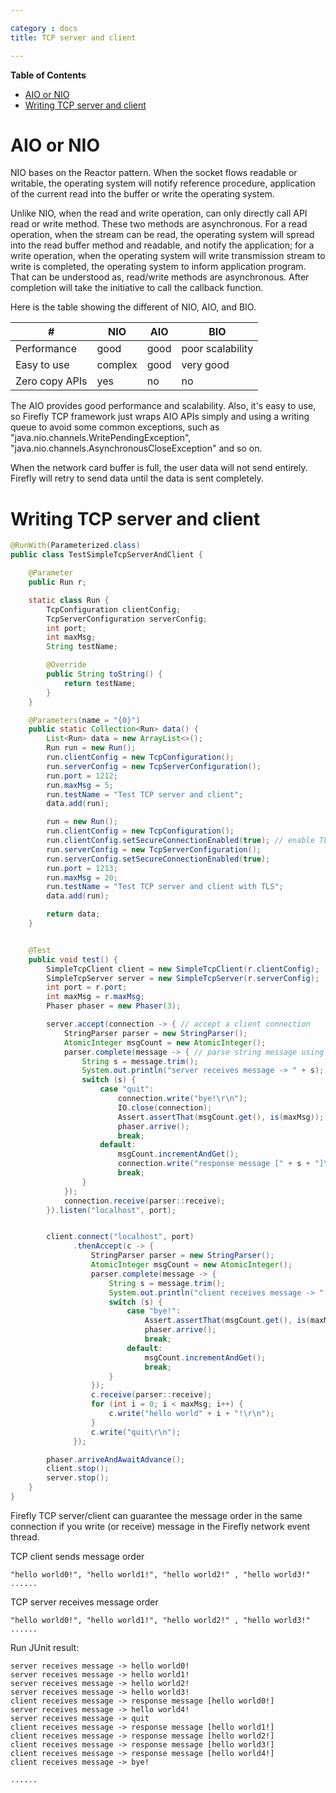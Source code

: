 ```yaml
---

category : docs
title: TCP server and client

---
```

**Table of Contents**

<!-- TOC depthFrom:1 depthTo:6 withLinks:1 updateOnSave:1 orderedList:0 -->

- [AIO or NIO](#aio-or-nio)
- [Writing TCP server and client](#writing-tcp-server-and-client)

<!-- /TOC -->

# AIO or NIO

NIO bases on the Reactor pattern. When the socket flows readable or writable, the operating system will notify reference procedure, application of the current read into the buffer or write the operating system.

Unlike NIO, when the read and write operation, can only directly call API read or write method. These two methods are asynchronous.  For a read operation, when the stream can be read,  the operating system will spread into the read buffer method and readable, and notify the application;  for a write operation, when the operating system will write transmission stream to write is completed, the operating system to inform application program.
That can be understood as, read/write methods are asynchronous. After completion will take the initiative to call the callback function.

Here is the table showing the different of NIO, AIO, and BIO.
<table class="table table-striped table-hover ">
<thead>
<tr>
  <th>#</th>
  <th>NIO</th>
  <th>AIO</th>
  <th>BIO</th>
</tr>
</thead>
<tbody>
  <tr>
    <td>Performance</td>
    <td>good</td>
    <td>good</td>
    <td>poor scalability</td>
  </tr>
  <tr>
    <td>Easy to use</td>
    <td>complex</td>
    <td>good</td>
    <td>very good</td>
  </tr>
  <tr>
    <td>Zero copy APIs</td>
    <td>yes</td>
    <td>no</td>
    <td>no</td>
  </tr>
</tbody>
</table>

The AIO provides good performance and scalability. Also, it's easy to use, so Firefly TCP framework just wraps AIO APIs simply and using a writing queue to avoid some common exceptions, such as "java.nio.channels.WritePendingException",  "java.nio.channels.AsynchronousCloseException" and so on.

When the network card buffer is full, the user data will not send entirely. Firefly will retry to send data until the data is sent completely.


# Writing TCP server and client

```java
@RunWith(Parameterized.class)
public class TestSimpleTcpServerAndClient {

    @Parameter
    public Run r;

    static class Run {
        TcpConfiguration clientConfig;
        TcpServerConfiguration serverConfig;
        int port;
        int maxMsg;
        String testName;

        @Override
        public String toString() {
            return testName;
        }
    }

    @Parameters(name = "{0}")
    public static Collection<Run> data() {
        List<Run> data = new ArrayList<>();
        Run run = new Run();
        run.clientConfig = new TcpConfiguration();
        run.serverConfig = new TcpServerConfiguration();
        run.port = 1212;
        run.maxMsg = 5;
        run.testName = "Test TCP server and client";
        data.add(run);

        run = new Run();
        run.clientConfig = new TcpConfiguration();
        run.clientConfig.setSecureConnectionEnabled(true); // enable TLS
        run.serverConfig = new TcpServerConfiguration();
        run.serverConfig.setSecureConnectionEnabled(true);
        run.port = 1213;
        run.maxMsg = 20;
        run.testName = "Test TCP server and client with TLS";
        data.add(run);

        return data;
    }


    @Test
    public void test() {
        SimpleTcpClient client = new SimpleTcpClient(r.clientConfig);
        SimpleTcpServer server = new SimpleTcpServer(r.serverConfig);
        int port = r.port;
        int maxMsg = r.maxMsg;
        Phaser phaser = new Phaser(3);

        server.accept(connection -> { // accept a client connection
            StringParser parser = new StringParser();
            AtomicInteger msgCount = new AtomicInteger();
            parser.complete(message -> { // parse string message using delimiter '\n'
                String s = message.trim();
                System.out.println("server receives message -> " + s);
                switch (s) {
                    case "quit":
                        connection.write("bye!\r\n");
                        IO.close(connection);
                        Assert.assertThat(msgCount.get(), is(maxMsg));
                        phaser.arrive();
                        break;
                    default:
                        msgCount.incrementAndGet();
                        connection.write("response message [" + s + "]\r\n");
                        break;
                }
            });
            connection.receive(parser::receive);
        }).listen("localhost", port);


        client.connect("localhost", port)
              .thenAccept(c -> {
                  StringParser parser = new StringParser();
                  AtomicInteger msgCount = new AtomicInteger();
                  parser.complete(message -> {
                      String s = message.trim();
                      System.out.println("client receives message -> " + s);
                      switch (s) {
                          case "bye!":
                              Assert.assertThat(msgCount.get(), is(maxMsg));
                              phaser.arrive();
                              break;
                          default:
                              msgCount.incrementAndGet();
                              break;
                      }
                  });
                  c.receive(parser::receive);
                  for (int i = 0; i < maxMsg; i++) {
                      c.write("hello world" + i + "!\r\n");
                  }
                  c.write("quit\r\n");
              });

        phaser.arriveAndAwaitAdvance();
        client.stop();
        server.stop();
    }
}
```
Firefly TCP server/client can guarantee the message order in the same connection if you write (or receive) message in the Firefly network event thread.

TCP client sends message order
```
"hello world0!", "hello world1!", "hello world2!" , "hello world3!" ......
```

TCP server receives message order
```
"hello world0!", "hello world1!", "hello world2!" , "hello world3!" ......
```


Run JUnit result:
```
server receives message -> hello world0!
server receives message -> hello world1!
server receives message -> hello world2!
server receives message -> hello world3!
client receives message -> response message [hello world0!]
server receives message -> hello world4!
server receives message -> quit
client receives message -> response message [hello world1!]
client receives message -> response message [hello world2!]
client receives message -> response message [hello world3!]
client receives message -> response message [hello world4!]
client receives message -> bye!

......
```
